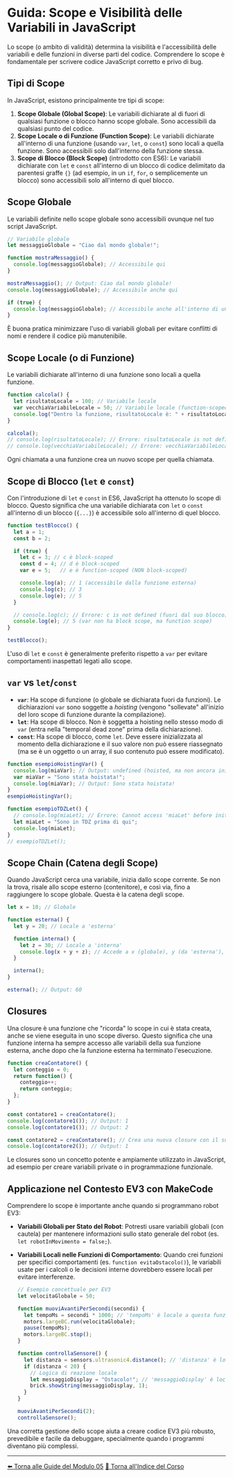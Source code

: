 # Guida: Scope e Visibilità delle Variabili in JavaScript

Lo scope (o ambito di validità) determina la visibilità e l'accessibilità delle variabili e delle funzioni in diverse parti del codice. Comprendere lo scope è fondamentale per scrivere codice JavaScript corretto e privo di bug.

## Tipi di Scope

In JavaScript, esistono principalmente tre tipi di scope:

1.  **Scope Globale (Global Scope)**: Le variabili dichiarate al di fuori di qualsiasi funzione o blocco hanno scope globale. Sono accessibili da qualsiasi punto del codice.
2.  **Scope Locale o di Funzione (Function Scope)**: Le variabili dichiarate all'interno di una funzione (usando `var`, `let`, o `const`) sono locali a quella funzione. Sono accessibili solo dall'interno della funzione stessa.
3.  **Scope di Blocco (Block Scope)** (introdotto con ES6): Le variabili dichiarate con `let` e `const` all'interno di un blocco di codice delimitato da parentesi graffe `{}` (ad esempio, in un `if`, `for`, o semplicemente un blocco) sono accessibili solo all'interno di quel blocco.

## Scope Globale

Le variabili definite nello scope globale sono accessibili ovunque nel tuo script JavaScript.

```javascript
// Variabile globale
let messaggioGlobale = "Ciao dal mondo globale!";

function mostraMessaggio() {
  console.log(messaggioGlobale); // Accessibile qui
}

mostraMessaggio(); // Output: Ciao dal mondo globale!
console.log(messaggioGlobale); // Accessibile anche qui

if (true) {
  console.log(messaggioGlobale); // Accessibile anche all'interno di un blocco
}
```

È buona pratica minimizzare l'uso di variabili globali per evitare conflitti di nomi e rendere il codice più manutenibile.

## Scope Locale (o di Funzione)

Le variabili dichiarate all'interno di una funzione sono locali a quella funzione.

```javascript
function calcola() {
  let risultatoLocale = 100; // Variabile locale
  var vecchiaVariabileLocale = 50; // Variabile locale (function-scoped)
  console.log("Dentro la funzione, risultatoLocale è: " + risultatoLocale);
}

calcola();
// console.log(risultatoLocale); // Errore: risultatoLocale is not defined
// console.log(vecchiaVariabileLocale); // Errore: vecchiaVariabileLocale is not defined
```

Ogni chiamata a una funzione crea un nuovo scope per quella chiamata.

## Scope di Blocco (`let` e `const`)

Con l'introduzione di `let` e `const` in ES6, JavaScript ha ottenuto lo scope di blocco. Questo significa che una variabile dichiarata con `let` o `const` all'interno di un blocco (`{...}`) è accessibile solo all'interno di quel blocco.

```javascript
function testBlocco() {
  let a = 1;
  const b = 2;

  if (true) {
    let c = 3; // c è block-scoped
    const d = 4; // d è block-scoped
    var e = 5;   // e è function-scoped (NON block-scoped)

    console.log(a); // 1 (accessibile dalla funzione esterna)
    console.log(c); // 3
    console.log(e); // 5
  }

  // console.log(c); // Errore: c is not defined (fuori dal suo blocco)
  console.log(e); // 5 (var non ha block scope, ma function scope)
}

testBlocco();
```

L'uso di `let` e `const` è generalmente preferito rispetto a `var` per evitare comportamenti inaspettati legati allo scope.

## `var` vs `let`/`const`

-   **`var`**: Ha scope di funzione (o globale se dichiarata fuori da funzioni). Le dichiarazioni `var` sono soggette a *hoisting* (vengono "sollevate" all'inizio del loro scope di funzione durante la compilazione).
-   **`let`**: Ha scope di blocco. Non è soggetta a hoisting nello stesso modo di `var` (entra nella "temporal dead zone" prima della dichiarazione).
-   **`const`**: Ha scope di blocco, come `let`. Deve essere inizializzata al momento della dichiarazione e il suo valore non può essere riassegnato (ma se è un oggetto o un array, il suo contenuto può essere modificato).

```javascript
function esempioHoistingVar() {
  console.log(miaVar); // Output: undefined (hoisted, ma non ancora inizializzata)
  var miaVar = "Sono stata hoistata!";
  console.log(miaVar); // Output: Sono stata hoistata!
}
esempioHoistingVar();

function esempioTDZLet() {
  // console.log(miaLet); // Errore: Cannot access 'miaLet' before initialization (Temporal Dead Zone)
  let miaLet = "Sono in TDZ prima di qui";
  console.log(miaLet);
}
// esempioTDZLet();
```

## Scope Chain (Catena degli Scope)

Quando JavaScript cerca una variabile, inizia dallo scope corrente. Se non la trova, risale allo scope esterno (contenitore), e così via, fino a raggiungere lo scope globale. Questa è la catena degli scope.

```javascript
let x = 10; // Globale

function esterna() {
  let y = 20; // Locale a 'esterna'

  function interna() {
    let z = 30; // Locale a 'interna'
    console.log(x + y + z); // Accede a x (globale), y (da 'esterna'), z (locale)
  }

  interna();
}

esterna(); // Output: 60
```

## Closures

Una closure è una funzione che "ricorda" lo scope in cui è stata creata, anche se viene eseguita in uno scope diverso. Questo significa che una funzione interna ha sempre accesso alle variabili della sua funzione esterna, anche dopo che la funzione esterna ha terminato l'esecuzione.

```javascript
function creaContatore() {
  let conteggio = 0;
  return function() {
    conteggio++;
    return conteggio;
  };
}

const contatore1 = creaContatore();
console.log(contatore1()); // Output: 1
console.log(contatore1()); // Output: 2

const contatore2 = creaContatore(); // Crea una nuova closure con il suo 'conteggio'
console.log(contatore2()); // Output: 1
```
Le closures sono un concetto potente e ampiamente utilizzato in JavaScript, ad esempio per creare variabili private o in programmazione funzionale.

## Applicazione nel Contesto EV3 con MakeCode

Comprendere lo scope è importante anche quando si programmano robot EV3:

-   **Variabili Globali per Stato del Robot**: Potresti usare variabili globali (con cautela) per mantenere informazioni sullo stato generale del robot (es. `let robotInMovimento = false;`).
-   **Variabili Locali nelle Funzioni di Comportamento**: Quando crei funzioni per specifici comportamenti (es. `function evitaOstacolo()`), le variabili usate per i calcoli o le decisioni interne dovrebbero essere locali per evitare interferenze.

    ```javascript
    // Esempio concettuale per EV3
    let velocitaGlobale = 50;

    function muoviAvantiPerSecondi(secondi) {
      let tempoMs = secondi * 1000; // 'tempoMs' è locale a questa funzione
      motors.largeBC.run(velocitaGlobale);
      pause(tempoMs);
      motors.largeBC.stop();
    }

    function controllaSensore() {
      let distanza = sensors.ultrasonic4.distance(); // 'distanza' è locale
      if (distanza < 20) {
        // Logica di reazione locale
        let messaggioDisplay = "Ostacolo!"; // 'messaggioDisplay' è locale al blocco if
        brick.showString(messaggioDisplay, 1);
      }
    }

    muoviAvantiPerSecondi(2);
    controllaSensore();
    ```

Una corretta gestione dello scope aiuta a creare codice EV3 più robusto, prevedibile e facile da debuggare, specialmente quando i programmi diventano più complessi.

---

[⬅️ Torna alle Guide del Modulo 05](./README.md)
[🏡 Torna all'Indice del Corso](../../../README.md)